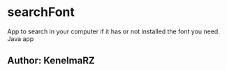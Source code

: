# searchFont
App to search in your computer if it has or not installed the font you need.
Java app 
## Author: KenelmaRZ
